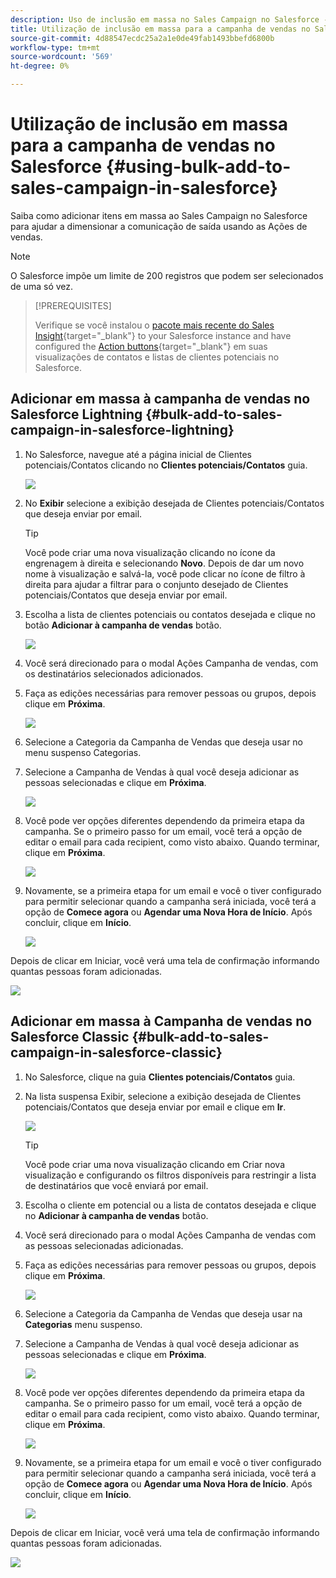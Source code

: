 ```yaml
---
description: Uso de inclusão em massa no Sales Campaign no Salesforce - Documentação do Marketo - Documentação do produto
title: Utilização de inclusão em massa para a campanha de vendas no Salesforce
source-git-commit: 4d88547ecdc25a2a1e0de49fab1493bbefd6800b
workflow-type: tm+mt
source-wordcount: '569'
ht-degree: 0%

---
```


# Utilização de inclusão em massa para a campanha de vendas no Salesforce {#using-bulk-add-to-sales-campaign-in-salesforce}

Saiba como adicionar itens em massa ao Sales Campaign no Salesforce para ajudar a dimensionar a comunicação de saída usando as Ações de vendas.

>[!NOTE]
>
>O Salesforce impõe um limite de 200 registros que podem ser selecionados de uma só vez.

>[!PREREQUISITES]
>
>Verifique se você instalou o [pacote mais recente do Sales Insight](/help/marketo/product-docs/marketo-sales-insight/msi-for-salesforce/upgrading/upgrading-your-msi-package.md){target="_blank"} to your Salesforce instance and have configured the [Action buttons](/help/marketo/product-docs/marketo-sales-insight/actions/crm/salesforce-package-configuration/add-action-buttons-to-salesforce-list-view.md){target="_blank"} em suas visualizações de contatos e listas de clientes potenciais no Salesforce.

## Adicionar em massa à campanha de vendas no Salesforce Lightning {#bulk-add-to-sales-campaign-in-salesforce-lightning}

1. No Salesforce, navegue até a página inicial de Clientes potenciais/Contatos clicando no **Clientes potenciais/Contatos** guia.

   ![](assets/using-bulk-add-to-sales-campaign-in-salesforce-1.png)

1. No **Exibir** selecione a exibição desejada de Clientes potenciais/Contatos que deseja enviar por email.

   >[!TIP]
   >
   >Você pode criar uma nova visualização clicando no ícone da engrenagem à direita e selecionando **Novo**. Depois de dar um novo nome à visualização e salvá-la, você pode clicar no ícone de filtro à direita para ajudar a filtrar para o conjunto desejado de Clientes potenciais/Contatos que deseja enviar por email.

1. Escolha a lista de clientes potenciais ou contatos desejada e clique no botão **Adicionar à campanha de vendas** botão.

   ![](assets/using-bulk-add-to-sales-campaign-in-salesforce-2.png)

1. Você será direcionado para o modal Ações Campanha de vendas, com os destinatários selecionados adicionados.

1. Faça as edições necessárias para remover pessoas ou grupos, depois clique em **Próxima**.

   ![](assets/using-bulk-add-to-sales-campaign-in-salesforce-3.png)

1. Selecione a Categoria da Campanha de Vendas que deseja usar no menu suspenso Categorias.

1. Selecione a Campanha de Vendas à qual você deseja adicionar as pessoas selecionadas e clique em **Próxima**.

   ![](assets/using-bulk-add-to-sales-campaign-in-salesforce-4.png)

1. Você pode ver opções diferentes dependendo da primeira etapa da campanha. Se o primeiro passo for um email, você terá a opção de editar o email para cada recipient, como visto abaixo. Quando terminar, clique em **Próxima**.

   ![](assets/using-bulk-add-to-sales-campaign-in-salesforce-5.png)

1. Novamente, se a primeira etapa for um email e você o tiver configurado para permitir selecionar quando a campanha será iniciada, você terá a opção de **Comece agora** ou **Agendar uma Nova Hora de Início**. Após concluir, clique em **Início**.

   ![](assets/using-bulk-add-to-sales-campaign-in-salesforce-6.png)

Depois de clicar em Iniciar, você verá uma tela de confirmação informando quantas pessoas foram adicionadas.

![](assets/using-bulk-add-to-sales-campaign-in-salesforce-7.png)

## Adicionar em massa à Campanha de vendas no Salesforce Classic {#bulk-add-to-sales-campaign-in-salesforce-classic}

1. No Salesforce, clique na guia **Clientes potenciais/Contatos** guia.

1. Na lista suspensa Exibir, selecione a exibição desejada de Clientes potenciais/Contatos que deseja enviar por email e clique em **Ir**.

   ![](assets/using-bulk-add-to-sales-campaign-in-salesforce-8.png)

   >[!TIP]
   >
   >Você pode criar uma nova visualização clicando em Criar nova visualização e configurando os filtros disponíveis para restringir a lista de destinatários que você enviará por email.

1. Escolha o cliente em potencial ou a lista de contatos desejada e clique no **Adicionar à campanha de vendas** botão.

1. Você será direcionado para o modal Ações Campanha de vendas com as pessoas selecionadas adicionadas.

1. Faça as edições necessárias para remover pessoas ou grupos, depois clique em **Próxima**.

   ![](assets/using-bulk-add-to-sales-campaign-in-salesforce-9.png)

1. Selecione a Categoria da Campanha de Vendas que deseja usar na **Categorias** menu suspenso.

1. Selecione a Campanha de Vendas à qual você deseja adicionar as pessoas selecionadas e clique em **Próxima**.

   ![](assets/using-bulk-add-to-sales-campaign-in-salesforce-10.png)

1. Você pode ver opções diferentes dependendo da primeira etapa da campanha. Se o primeiro passo for um email, você terá a opção de editar o email para cada recipient, como visto abaixo. Quando terminar, clique em **Próxima**.

   ![](assets/using-bulk-add-to-sales-campaign-in-salesforce-11.png)

1. Novamente, se a primeira etapa for um email e você o tiver configurado para permitir selecionar quando a campanha será iniciada, você terá a opção de **Comece agora** ou **Agendar uma Nova Hora de Início**. Após concluir, clique em **Início**.

   ![](assets/using-bulk-add-to-sales-campaign-in-salesforce-12.png)

Depois de clicar em Iniciar, você verá uma tela de confirmação informando quantas pessoas foram adicionadas.

![](assets/using-bulk-add-to-sales-campaign-in-salesforce-13.png)
